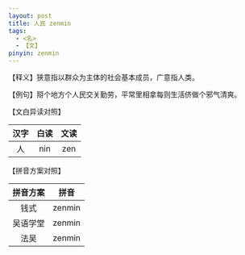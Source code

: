 ```yaml
---
layout: post
title: 人民 zenmin
tags:
  - <名>
  - 【文】
pinyin: zenmin
---
```


【释义】狭意指以群众为主体的社会基本成员，广意指人类。                                

【例句】搿个地方个人民交关勤劳，平常里相拿每则生活侪做个邪气清爽。                          

【文白异读对照】                

| 汉字 | 白读 | 文读 |        
| :---: | :---: | :---: |           
| 人 | nin | zen |        

【拼音方案对照】          

| 拼音方案 | 拼音 |             
| :---: | :---: |                 
| 钱式 | zenmin |                 
| 吴语学堂 | zenmin |                 
| 法吴 | zenmin |                 
